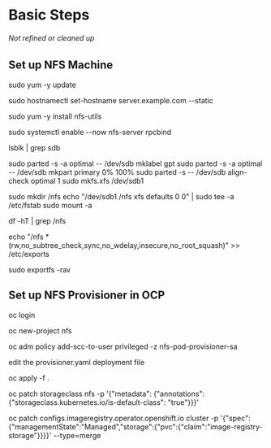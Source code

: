 # Basic Steps
###### Not refined or cleaned up
## Set up NFS Machine
sudo yum -y update

sudo hostnamectl set-hostname server.example.com --static

sudo yum -y install nfs-utils

sudo systemctl enable --now nfs-server rpcbind

lsblk  | grep sdb

sudo parted -s -a optimal -- /dev/sdb mklabel gpt
sudo parted -s -a optimal -- /dev/sdb mkpart primary 0% 100%
sudo parted -s -- /dev/sdb align-check optimal 1
sudo mkfs.xfs /dev/sdb1

sudo mkdir /nfs
echo "/dev/sdb1 /nfs xfs defaults 0 0" | sudo tee -a /etc/fstab
sudo mount -a

df -hT | grep /nfs

echo "/nfs	*(rw,no_subtree_check,sync,no_wdelay,insecure,no_root_squash)" >> /etc/exports

sudo exportfs -rav

## Set up NFS Provisioner in OCP
oc login

oc new-project nfs

oc adm policy add-scc-to-user privileged -z nfs-pod-provisioner-sa

edit the provisioner.yaml deployment file

oc apply -f .

oc patch storageclass nfs -p '{"metadata": {"annotations": {"storageclass.kubernetes.io/is-default-class": "true"}}}'

oc patch configs.imageregistry.operator.openshift.io cluster -p '{"spec":{"managementState":"Managed","storage":{"pvc":{"claim":"image-registry-storage"}}}}' --type=merge
